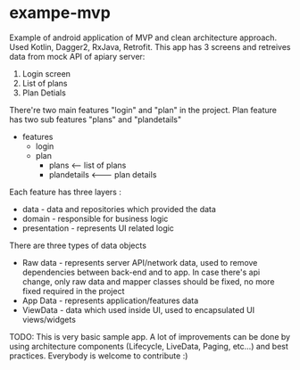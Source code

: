 # exampe-mvp


Example of android application of MVP and clean architecture approach. Used Kotlin, Dagger2, RxJava, Retrofit.
This app has 3 screens and retreives data from mock API of apiary server:

1. Login screen
2. List of plans
3. Plan Detials


There're two main features "login" and "plan" in the project. Plan feature has two sub features "plans" and "plandetails"

- features
  - login
  - plan
    - plans          <--  list of plans
    - plandetails    <--- plan details

Each feature has three layers :
* data - data and repositories which provided the data
* domain - responsible for business logic
* presentation - represents UI related logic

There are three types of data objects
* Raw data - represents server API/network data, used to remove dependencies between back-end and to app. In case there's api change, only raw data and mapper classes should be fixed, no more fixed required in the project
* App Data - represents application/features data 
* ViewData - data which used inside UI, used to encapsulated UI views/widgets


TODO: This is very basic sample app. A lot of improvements can be done by using architecture components (Lifecycle, LiveData, Paging, etc...) and best practices. Everybody is welcome to contribute :)

